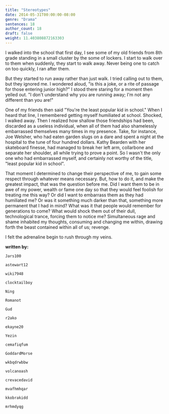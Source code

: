 ```yaml
---
title: "Stereotypes"
date: 2014-05-31T00:00:00-08:00
genre: "Drama"
sentences: 18
author_count: 18
draft: false
weight: 11.403808872163303
---
```



I walked into the school that first day, I see some of my old friends from 8th grade standing in a small cluster by the some of lockers. I start to walk over to them when suddenly,
they start to walk away.
Never being one to catch on too quickly, I ran after them.

But they started to run away rather than just walk.
I tried calling out to them, but they ignored me. I wondered
aloud, &quot;is this a joke, or a rite of passage for those entering junior high?&quot;
I stood there staring for a moment then yelled out.
&quot;I don't understand why you are running away; I'm not any different than you are!&quot;

One of my friends then said &quot;You're the least popular kid in school.&quot; When I heard that line, I remembered getting myself humiliated at school. Shocked, I walked away.
Then I realized how shallow those friendships had been, discarded as a useless individual, when all of them had also shamelessly embarrassed themselves many times in my presence.
Take, for instance, Joe Welsher, who had eaten garden slugs on a dare and spent a night at the hospital to the tune of four hundred dollars.
Kathy Bearden with her skateboard finesse, had managed to break her left arm, collarbone and separate her shoulder, all while trying to prove a point.
So I wasn't the only one who had embarrassed myself, and certainly not worthy of the title, &quot;least popular kid in school&quot;.

That moment I determined to change their perspective of me, to gain some respect through whatever means necessary.
But, how to do it, and make the greatest impact, that was the question before me.
Did I want them to be in awe of my power, wealth or fame one day so that they would feel foolish for treating me this way? Or did I want to embarrass them as they had humiliated me? Or was it something much darker than that, something more permanent that I had in mind?
What was it that people would remember for generations to come? What would shock them out of their dull, technological trance, forcing them to notice me? Simultaneous rage and shame inhabited my thoughts, consuming and changing me within, drawing forth the beast contained within all of us; revenge.

I felt the adrenaline begin to rush through my veins.

**written by:**

`Jars100`

`astewart12`

`wiki7948`

`clocktailboy`

`Ning`

`Romanot`

`Gud`

`r2ako`

`ekayne20`

`Yezin`

`cemafiqfum`

`GoddardMorse`

`wkbqdrwbbw`

`volcanoash`

`crevacedavid`

`mvafhmhqar`

`kkobrakidd`

`mrhmdyqg`

